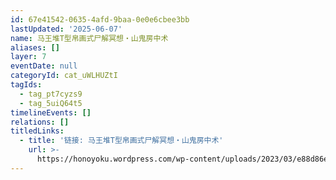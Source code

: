 ```yaml
---
id: 67e41542-0635-4afd-9baa-0e0e6cbee3bb
lastUpdated: '2025-06-07'
name: 马王堆T型帛画式尸解冥想・山鬼房中术
aliases: []
layer: 7
eventDate: null
categoryId: cat_uWLHUZtI
tagIds:
  - tag_pt7cyzs9
  - tag_5uiQ64t5
timelineEvents: []
relations: []
titledLinks:
  - title: '链接: 马王堆T型帛画式尸解冥想・山鬼房中术'
    url: >-
      https://honoyoku.wordpress.com/wp-content/uploads/2023/03/e88d86e6a59ae9ad94e6b395.pdf
---
```


